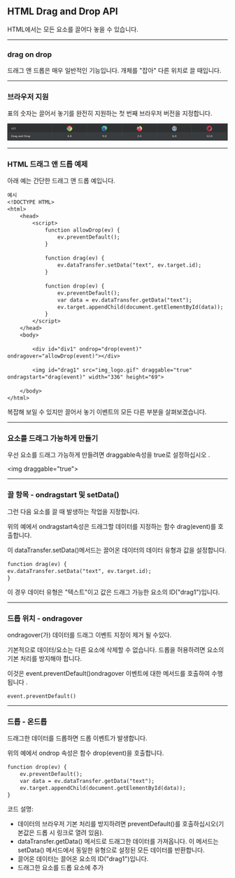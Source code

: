 ## HTML Drag and Drop API

HTML에서는 모든 요소를 ​​끌어다 놓을 수 있습니다.

***
### drag on drop

드래그 앤 드롭은 매우 일반적인 기능입니다. 개체를 "잡아" 다른 위치로 끌 때입니다.

***
### 브라우저 지원
표의 숫자는 끌어서 놓기를 완전히 지원하는 첫 번째 브라우저 버전을 지정합니다.

<img src='./img/html_dad.png'>

***
### HTML 드래그 앤 드롭 예제
아래 예는 간단한 드래그 앤 드롭 예입니다.

    예시
    <!DOCTYPE HTML>
    <html>
        <head>
            <script>
                function allowDrop(ev) {
                    ev.preventDefault();
                }

                function drag(ev) {
                    ev.dataTransfer.setData("text", ev.target.id);
                }

                function drop(ev) {
                    ev.preventDefault();
                    var data = ev.dataTransfer.getData("text");
                    ev.target.appendChild(document.getElementById(data));
                }
            </script>
        </head>
        <body>

            <div id="div1" ondrop="drop(event)" ondragover="allowDrop(event)"></div>

            <img id="drag1" src="img_logo.gif" draggable="true" ondragstart="drag(event)" width="336" height="69">

        </body>
    </html>

복잡해 보일 수 있지만 끌어서 놓기 이벤트의 모든 다른 부분을 살펴보겠습니다.

***
### 요소를 드래그 가능하게 만들기
우선 요소를 드래그 가능하게 만들려면 draggable속성을 true로 설정하십시오 .

\<img draggable="true">

***
### 끌 항목 - ondragstart 및 setData()
그런 다음 요소를 끌 때 발생하는 작업을 지정합니다.

위의 예에서 ondragstart속성은 드래그할 데이터를 지정하는 함수 drag(event)를 호출합니다.

이 dataTransfer.setData()메서드는 끌어온 데이터의 데이터 유형과 값을 설정합니다.

    function drag(ev) {
    ev.dataTransfer.setData("text", ev.target.id);
    }

이 경우 데이터 유형은 "텍스트"이고 값은 드래그 가능한 요소의 ID("drag1")입니다.

***
### 드롭 위치 - ondragover
ondragover(가) 데이터를 드래그 이벤트 지정이 제거 될 수있다.

기본적으로 데이터/요소는 다른 요소에 삭제할 수 없습니다. 드롭을 허용하려면 요소의 기본 처리를 방지해야 합니다.

이것은 event.preventDefault()ondragover 이벤트에 대한 메서드를 호출하여 수행됩니다 .

    event.preventDefault()

***
### 드롭 - 온드롭
드래그한 데이터를 드롭하면 드롭 이벤트가 발생합니다.

위의 예에서 ondrop 속성은 함수 drop(event)을 호출합니다.

    function drop(ev) {
        ev.preventDefault();
        var data = ev.dataTransfer.getData("text");
        ev.target.appendChild(document.getElementById(data));
    }

코드 설명:

- 데이터의 브라우저 기본 처리를 방지하려면 preventDefault()를 호출하십시오(기본값은 드롭 시 링크로 열려 있음).
- dataTransfer.getData() 메서드로 드래그한 데이터를 가져옵니다. 이 메서드는 setData() 메서드에서 동일한 유형으로 설정된 모든 데이터를 반환합니다.
- 끌어온 데이터는 끌어온 요소의 ID("drag1")입니다.
- 드래그한 요소를 드롭 요소에 추가